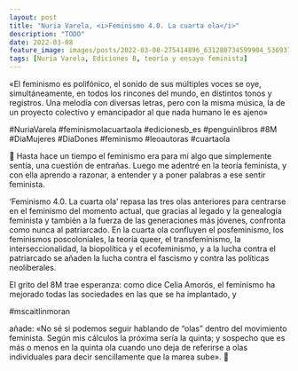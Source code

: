 ```yaml
---
layout: post
title: "Nuria Varela, <i>Feminismo 4.0. La cuarta ola</i>"
description: "TODO"
date: 2022-03-08
feature_image: images/posts/2022-03-08-275414896_631280734599904_5369370307730560843_n_17932913048060988.webp
tags: [Nuria Varela, Ediciones B, teoría y ensayo feminista]
---
```


«El feminismo es polifónico, el sonido de sus múltiples voces se oye, simultáneamente, en todos los rincones del mundo, en distintos tonos y registros. Una melodía con diversas letras, pero con la misma música, la de un proyecto colectivo y emancipador al que nada humano le es ajeno»
<!--more-->

#NuriaVarela #feminismolacuartaola #edicionesb_es #penguinlibros #8M #DiaMujeres #DiaDones #feminismo #leoautoras #cuartaola

🌊 Hasta hace un tiempo el feminismo era para mí algo que simplemente sentía, una cuestión de entrañas. Luego me adentré en la teoría feminista, y con ella aprendo a razonar, a entender y a poner palabras a ese sentir feminista. 

‘Feminismo 4.0. La cuarta ola’ repasa las tres olas anteriores para centrarse en el feminismo del momento actual, que gracias al legado y la genealogía feminista y también a la fuerza de las generaciones más jóvenes, confronta como nunca al patriarcado. En la cuarta ola confluyen el posfeminismo, los feminismos poscoloniales, la teoría queer, el transfeminismo, la interseccionalidad, la biopolítica y el ecofeminismo, y a la lucha contra el patriarcado se añaden la lucha contra el fascismo y contra las políticas neoliberales.

El grito del 8M trae esperanza: como dice Celia Amorós, el feminismo ha mejorado todas las sociedades en las que se ha implantado, y

 #mscaitlinmoran

 añade: «No sé si podemos seguir hablando de “olas” dentro del movimiento feminista. Según mis cálculos la próxima sería la quinta; y sospecho que es más o menos en la quinta ola cuando uno deja de referirse a olas individuales para decir sencillamente que la marea sube». 🌊
